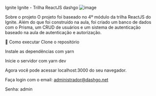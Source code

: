 Ignite
Ignite - Trilha ReactJS
dashgo
![image](https://github.com/CTiagoCosta/dashgo/assets/92871642/2758b829-920c-457f-8d95-29c0ffc1a8ae)

Sobre o projeto
O projeto foi baseado no 4º módulo da trilha ReactJS do Ignite. Além do que foi construído na aula, foi criado um banco de dados com o Prisma, um CRUD de usuários e um sistema de autenticação baseado na aula de autenticação e autorização.

🚀 Como executar
Clone o repositório

Instale as dependências com yarn

Inicie o servidor com yarn dev

Agora você pode acessar localhost:3000 do seu navegador.

Faça login com o email: administrador@dashgo.net

Senha: admin

